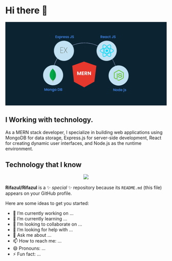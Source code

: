 # Hi there 👋

![The San Juan Mountains are beautiful!](/image/mern.webp "San Juan Mountains")

## I Working with technology.

As a MERN stack developer, I specialize in building web applications using MongoDB for data storage, Express.js for server-side development, React for creating dynamic user interfaces, and Node.js as the runtime environment.

## Technology that I know

<p align="center">
  <a href="https://skillicons.dev">
    <img src="https://skillicons.dev/icons?i=mongo,react,express,nodejs,git,js,firebase,vscode,html,css,tailwind,figma," />
  </a>
</p>

**Rifazul/Rifazul** is a ✨ _special_ ✨ repository because its `README.md` (this file) appears on your GitHub profile.

Here are some ideas to get you started:

- 🔭 I’m currently working on ...
- 🌱 I’m currently learning ...
- 👯 I’m looking to collaborate on ...
- 🤔 I’m looking for help with ...
- 💬 Ask me about ...
- 📫 How to reach me: ...
- 😄 Pronouns: ...
- ⚡ Fun fact: ...
